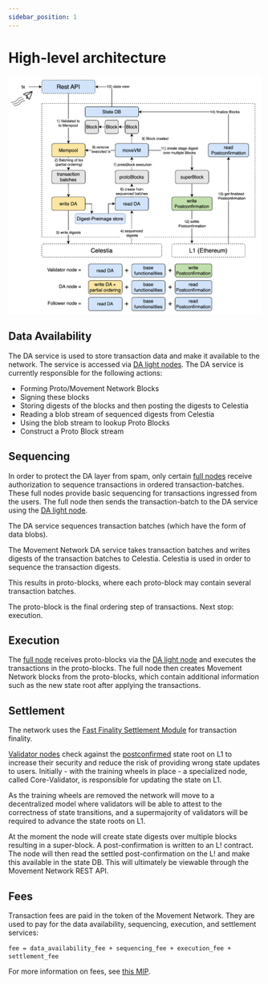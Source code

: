 ```yaml
---
sidebar_position: 1
---
```


# High-level architecture

![architecture_movement.png](./images/architecture_movement.png)

## Data Availability

The DA service is used to store transaction data and make it available to the network. The service is accessed via [DA light nodes](./node_level_architecture.md#da-light-node). The DA service is currently responsible for the following actions: 

- Forming Proto/Movement Network Blocks
- Signing these blocks
- Storing digests of the blocks and then posting the digests to Celestia
- Reading a blob stream of sequenced digests from Celestia
- Using the blob stream to lookup Proto Blocks
- Construct a Proto Block stream

## Sequencing

In order to protect the DA layer from spam, only certain [full nodes](./node_level_architecture.md#full-node) receive authorization to sequence transactions in ordered transaction-batches. These full nodes provide basic sequencing for transactions ingressed from the users. The full node then sends the transaction-batch to the DA service using the [DA light node](node_level_architecture.md#da-light-node).

The DA service sequences transaction batches (which have the form of data blobs).

The Movement Network DA service takes transaction batches and writes digests of the transaction batches to Celestia. Celestia is used in order to sequence the transaction digests.  

This results in proto-blocks, where each proto-block may contain several transaction batches.

The proto-block is the final ordering step of transactions. Next stop: execution.

## Execution

The [full node](./node_level_architecture.md#full-node) receives proto-blocks via the [DA light node](node_level_architecture.md#da-light-node) and executes the transactions in the proto-blocks. The full node then creates Movement Network blocks from the proto-blocks, which contain additional information such as the new state root after applying the transactions.

## Settlement

The network uses the [Fast Finality Settlement Module](../Introduction/technical_details.md#fast-finality-settlement-module) for transaction finality.

[Validator nodes](./node_level_architecture.md#validator-node) check against the [postconfirmed](../Introduction/technical_details.md#fast-finality-settlement-module) state root on L1 to increase their security and reduce the risk of providing wrong state updates to users. Initially - with the training wheels in place - a specialized node, called Core-Validator, is responsible for updating the state on L1.

As the training wheels are removed the network will move to a decentralized model where validators will be able to attest to the correctness of state transitions, and a supermajority of validators will be required to advance the state roots on L1.

At the moment the node will create state digests over multiple blocks resulting in a super-block. A post-confirmation is written to an L! contract. The node will then read the settled post-confirmation on the L! and make this available in the state DB. This will ultimately be viewable through the Movement Network REST API. 

## Fees

Transaction fees are paid in the token of the Movement Network. They are used to pay for the data availability, sequencing, execution, and settlement services:

```
fee = data_availability_fee + sequencing_fee + execution_fee + settlement_fee
```

For more information on fees, see [this MIP](https://github.com/movementlabsxyz/MIP/pull/19).

